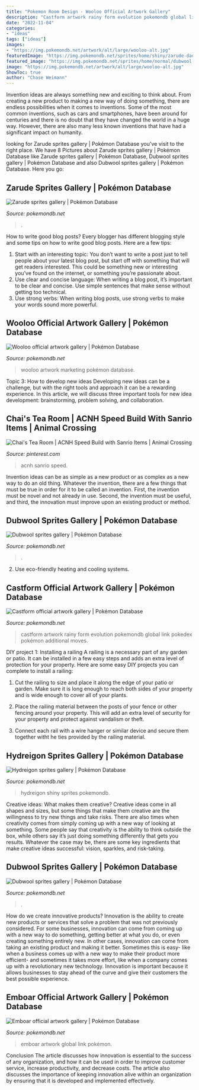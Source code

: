```yaml
---
title: "Pokemon Room Design - Wooloo Official Artwork Gallery"
description: "Castform artwork rainy form evolution pokemondb global link pokedex pokémon additional moves"
date: "2022-11-04"
categories:
- "ideas"
tags: ["ideas"]
images:
- "https://img.pokemondb.net/artwork/alt/large/wooloo-alt.jpg"
featuredImage: "https://img.pokemondb.net/sprites/home/shiny/zarude-dada.png"
featured_image: "https://img.pokemondb.net/sprites/home/normal/dubwool.png"
image: "https://img.pokemondb.net/artwork/alt/large/wooloo-alt.jpg"
ShowToc: true
author: "Chase Weimann"
---
```



Invention ideas are always something new and exciting to think about. From creating a new product to making a new way of doing something, there are endless possibilities when it comes to inventions. Some of the most common inventions, such as cars and smartphones, have been around for centuries and there is no doubt that they have changed the world in a huge way. However, there are also many less known inventions that have had a significant impact on humanity.

	

		
looking for Zarude sprites gallery | Pokémon Database you've visit to the right place. We have 8 Pictures about Zarude sprites gallery | Pokémon Database like Zarude sprites gallery | Pokémon Database, Dubwool sprites gallery | Pokémon Database and also Dubwool sprites gallery | Pokémon Database. Here you go:
		
    
## Zarude Sprites Gallery | Pokémon Database

<img loading=lazy src="https://img.pokemondb.net/sprites/home/shiny/zarude-dada.png" onerror="this.onerror=null;this.src='https://tse3.mm.bing.net/th?id=OIP.bMBjCHCX8HCk0TsPZigPvwAAAA&amp;pid=15.1';" alt="Zarude sprites gallery | Pokémon Database">

_Source: pokemondb.net_

>. 

	

How to write good blog posts?
Every blogger has different blogging style and some tips on how to write good blog posts. Here are a few tips: 
1. Start with an interesting topic: You don’t want to write a post just to tell people about your latest blog post, but start off with something that will get readers interested. This could be something new or interesting you’ve found on the internet, or something you’re passionate about. 
2. Use clear and concise language: When writing a blog post, it’s important to be clear and concise. Use simple sentences that make sense without getting too technical. 
3. Use strong verbs: When writing blog posts, use strong verbs to make your words sound more powerful.

    
## Wooloo Official Artwork Gallery | Pokémon Database

<img loading=lazy src="https://img.pokemondb.net/artwork/alt/large/wooloo-alt.jpg" onerror="this.onerror=null;this.src='https://tse2.mm.bing.net/th?id=OIP.Q6k9cARGGWA7L2ax1ceopwHaGw&amp;pid=15.1';" alt="Wooloo official artwork gallery | Pokémon Database">

_Source: pokemondb.net_

>wooloo artwork marketing pokémon database. 

	

Topic 3: How to develop new ideas
Developing new ideas can be a challenge, but with the right tools and approach it can be a rewarding experience. In this article, we will discuss three important tools for new idea development: brainstorming, problem solving, and collaboration.

    
## Chai&#039;s Tea Room | ACNH Speed Build With Sanrio Items | Animal Crossing

<img loading=lazy src="https://i.pinimg.com/736x/bb/23/c5/bb23c51c749d4ed20797f3f845805d68.jpg" onerror="this.onerror=null;this.src='https://tse4.mm.bing.net/th?id=OIP.deqyg4yrXaKVQeGKNLSKJQHaEK&amp;pid=15.1';" alt="Chai&#039;s Tea Room | ACNH Speed Build with Sanrio Items | Animal Crossing">

_Source: pinterest.com_

>acnh sanrio speed. 

	

Invention ideas can be as simple as a new product or as complex as a new way to do an old thing. Whatever the invention, there are a few things that must be true in order for it to be called an invention. First, the invention must be novel and not already in use. Second, the invention must be useful, and third, the innovation must improve upon an existing product or method.

    
## Dubwool Sprites Gallery | Pokémon Database

<img loading=lazy src="https://img.pokemondb.net/sprites/home/normal/dubwool.png" onerror="this.onerror=null;this.src='https://tse3.mm.bing.net/th?id=OIP.nX4ywWskpJEZI4gfSFfiLAAAAA&amp;pid=15.1';" alt="Dubwool sprites gallery | Pokémon Database">

_Source: pokemondb.net_

>. 

	

2. Use eco-friendly heating and cooling systems.

    
## Castform Official Artwork Gallery | Pokémon Database

<img loading=lazy src="https://img.pokemondb.net/artwork/vector/large/castform-rainy.png" onerror="this.onerror=null;this.src='https://tse4.mm.bing.net/th?id=OIP.gl7qWiPpkPtV53dG15o9_gHaMU&amp;pid=15.1';" alt="Castform official artwork gallery | Pokémon Database">

_Source: pokemondb.net_

>castform artwork rainy form evolution pokemondb global link pokedex pokémon additional moves. 

	

DIY project 1: Installing a railing
A railing is a necessary part of any garden or patio. It can be installed in a few easy steps and adds an extra level of protection for your property. Here are some easy DIY projects you can complete to install a railing: 
1. Cut the railing to size and place it along the edge of your patio or garden. Make sure it is long enough to reach both sides of your property and is wide enough to cover all of your plants. 

2. Place the railing material between the posts of your fence or other fencing around your property. This will add an extra level of security for your property and protect against vandalism or theft. 

3. Connect each rail with a wire hanger or similar device and secure them together witht he ties provided by the railing material.

    
## Hydreigon Sprites Gallery | Pokémon Database

<img loading=lazy src="https://img.pokemondb.net/sprites/go/normal/hydreigon.png" onerror="this.onerror=null;this.src='https://tse4.mm.bing.net/th?id=OIP.3_h7Hc4Yks6JMUFQ3gbUnwAAAA&amp;pid=15.1';" alt="Hydreigon sprites gallery | Pokémon Database">

_Source: pokemondb.net_

>hydreigon shiny sprites pokemondb. 

	

Creative ideas: What makes them creative?
Creative ideas come in all shapes and sizes, but some things that make them creative are the willingness to try new things and take risks. There are also times when creativity comes from simply coming up with a new way of looking at something. Some people say that creativity is the ability to think outside the box, while others say it’s just doing something differently that gets you results. Whatever the case may be, there are some key ingredients that make creative ideas successful: vision, sparkles, and risk-taking.

    
## Dubwool Sprites Gallery | Pokémon Database

<img loading=lazy src="https://img.pokemondb.net/sprites/home/shiny/dubwool.png" onerror="this.onerror=null;this.src='https://tse3.mm.bing.net/th?id=OIP.rSMpUVK58VRT81Tu0kWD9wAAAA&amp;pid=15.1';" alt="Dubwool sprites gallery | Pokémon Database">

_Source: pokemondb.net_

>. 

	

How do we create innovative products?
Innovation is the ability to create new products or services that solve a problem that was not previously considered. For some businesses, innovation can come from coming up with a new way to do something, getting better at what you do, or even creating something entirely new. In other cases, innovation can come from taking an existing product and making it better. Sometimes this is easy- like when a business comes up with a new way to make their product more efficient- and sometimes it takes more effort, like when a company comes up with a revolutionary new technology. Innovation is important because it allows businesses to stay ahead of the curve and give their customers the best possible experience.

    
## Emboar Official Artwork Gallery | Pokémon Database

<img loading=lazy src="https://img.pokemondb.net/artwork/vector/large/emboar.png" onerror="this.onerror=null;this.src='https://tse1.mm.bing.net/th?id=OIP.f9b17s5PuKWcSeFTzt7TOwHaF5&amp;pid=15.1';" alt="Emboar official artwork gallery | Pokémon Database">

_Source: pokemondb.net_

>emboar artwork global link pokémon. 

	

Conclusion
The article discusses how innovation is essential to the success of any organization, and how it can be used in order to improve customer service, increase productivity, and decrease costs. The article also discusses the importance of keeping innovation alive within an organization by ensuring that it is developed and implemented effectively.

